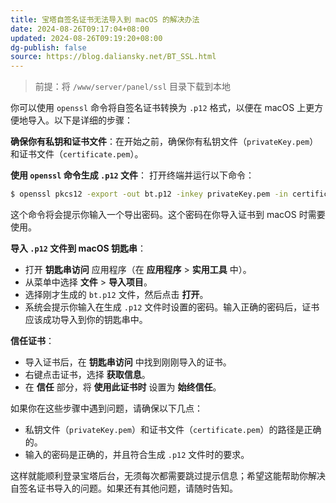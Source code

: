 ```yaml
---
title: 宝塔自签名证书无法导入到 macOS 的解决办法
date: 2024-08-26T09:17:04+08:00
updated: 2024-08-26T09:19:20+08:00
dg-publish: false
source: https://blog.daliansky.net/BT_SSL.html
---
```


> 前提：将 `/www/server/panel/ssl` 目录下载到本地

你可以使用 `openssl` 命令将自签名证书转换为 `.p12` 格式，以便在 macOS 上更方便地导入。以下是详细的步骤：

**确保你有私钥和证书文件**：在开始之前，确保你有私钥文件（`privateKey.pem`）和证书文件（`certificate.pem`）。

**使用 `openssl` 命令生成 `.p12` 文件**：
打开终端并运行以下命令：

```sh
$ openssl pkcs12 -export -out bt.p12 -inkey privateKey.pem -in certificate.pem
```

这个命令将会提示你输入一个导出密码。这个密码在你导入证书到 macOS 时需要使用。

**导入 `.p12` 文件到 macOS 钥匙串**：

- 打开 **钥匙串访问** 应用程序（在 **应用程序** > **实用工具** 中）。
- 从菜单中选择 **文件** > **导入项目**。
- 选择刚才生成的 `bt.p12` 文件，然后点击 **打开**。
- 系统会提示你输入在生成 `.p12` 文件时设置的密码。输入正确的密码后，证书应该成功导入到你的钥匙串中。

**信任证书**：

- 导入证书后，在 **钥匙串访问** 中找到刚刚导入的证书。
- 右键点击证书，选择 **获取信息**。
- 在 **信任** 部分，将 **使用此证书时** 设置为 **始终信任**。

如果你在这些步骤中遇到问题，请确保以下几点：

- 私钥文件（`privateKey.pem`）和证书文件（`certificate.pem`）的路径是正确的。
- 输入的密码是正确的，并且符合生成 `.p12` 文件时的要求。

这样就能顺利登录宝塔后台，无须每次都需要跳过提示信息；希望这能帮助你解决自签名证书导入的问题。如果还有其他问题，请随时告知。

